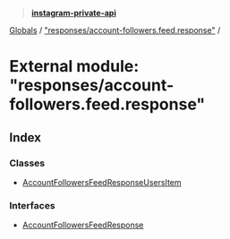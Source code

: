 > **[instagram-private-api](../README.md)**

[Globals](../globals.md) / ["responses/account-followers.feed.response"](_responses_account_followers_feed_response_.md) /

# External module: "responses/account-followers.feed.response"

## Index

### Classes

* [AccountFollowersFeedResponseUsersItem](../classes/_responses_account_followers_feed_response_.accountfollowersfeedresponseusersitem.md)

### Interfaces

* [AccountFollowersFeedResponse](../interfaces/_responses_account_followers_feed_response_.accountfollowersfeedresponse.md)
